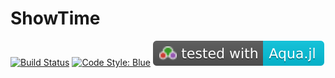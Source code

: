 # ShowTime

[![Build Status](https://github.com/sbuercklin/ShowTime.jl/actions/workflows/CI.yml/badge.svg?branch=main)](https://github.com/sbuercklin/ShowTime.jl/actions/workflows/CI.yml?query=branch%3Amain)
[![Code Style: Blue](https://img.shields.io/badge/code%20style-blue-4495d1.svg)](https://github.com/invenia/BlueStyle)
[![Aqua](https://raw.githubusercontent.com/JuliaTesting/Aqua.jl/master/badge.svg)](https://github.com/JuliaTesting/Aqua.jl)
